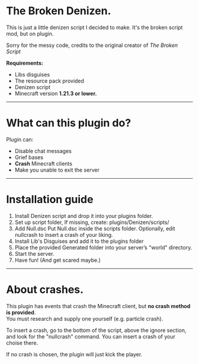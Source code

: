 # The Broken Denizen.

This is just a little denizen script I decided to make. It's the broken script mod, but on plugin.

Sorry for the messy code, credits to the original creator of _The Broken Script_

**Requirements:**
- Libs disguises
- The resource pack provided
- Denizen script
- Minecraft version **1.21.3 or lower.**

---

# What can this plugin do?

Plugin can:

- Disable chat messages  
- Grief bases  
- **Crash** Minecraft clients
- Make you unable to exit the server

---

# Installation guide

1. Install Denizen script and drop it into your plugins folder.
2. Set up script folder, If missing, create: plugins/Denizen/scripts/
3. Add Null.dsc Put Null.dsc inside the scripts folder. Optionally, edit nullcrash to insert a crash of your liking.
4. Install Lib's Disguises and add it to the plugins folder
5. Place the provided Generated folder into your server’s "world" directory.
6. Start the server.
7. Have fun! (And get scared maybe.)

---

# About crashes.

This plugin has events that crash the Minecraft client, but **no crash method is provided**.  
You must research and supply one yourself (e.g. particle crash).

To insert a crash, go to the bottom of the script, above the ignore section, and look for the "nullcrash" command.
You can insert a crash of your choise there.

If no crash is chosen, the plugin will just kick the player.
